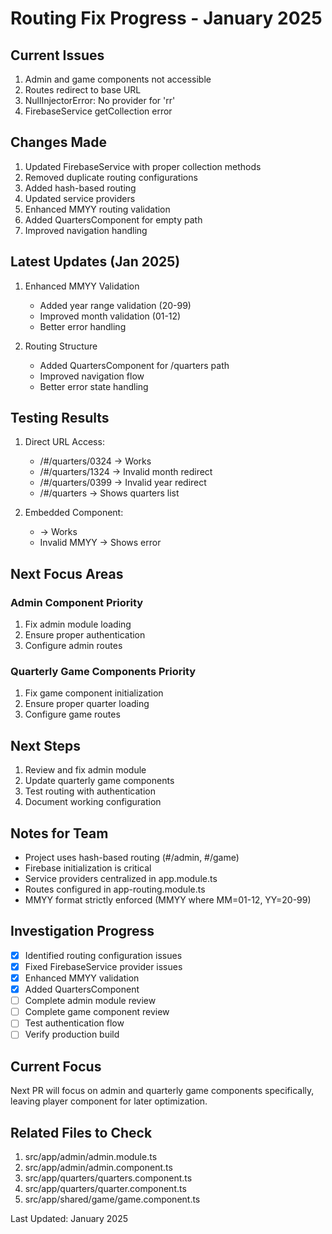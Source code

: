 # Routing Fix Progress - January 2025

## Current Issues
1. Admin and game components not accessible
2. Routes redirect to base URL
3. NullInjectorError: No provider for 'rr'
4. FirebaseService getCollection error

## Changes Made
1. Updated FirebaseService with proper collection methods
2. Removed duplicate routing configurations
3. Added hash-based routing
4. Updated service providers
5. Enhanced MMYY routing validation
6. Added QuartersComponent for empty path
7. Improved navigation handling

## Latest Updates (Jan 2025)
1. Enhanced MMYY Validation
   - Added year range validation (20-99)
   - Improved month validation (01-12)
   - Better error handling

2. Routing Structure
   - Added QuartersComponent for /quarters path
   - Improved navigation flow
   - Better error state handling

## Testing Results
1. Direct URL Access:
   - /#/quarters/0324 -> Works
   - /#/quarters/1324 -> Invalid month redirect
   - /#/quarters/0399 -> Invalid year redirect
   - /#/quarters -> Shows quarters list

2. Embedded Component:
   - <whiskey-wiz-0324> -> Works
   - Invalid MMYY -> Shows error

## Next Focus Areas

### Admin Component Priority
1. Fix admin module loading
2. Ensure proper authentication
3. Configure admin routes

### Quarterly Game Components Priority
1. Fix game component initialization
2. Ensure proper quarter loading
3. Configure game routes

## Next Steps
1. Review and fix admin module
2. Update quarterly game components
3. Test routing with authentication
4. Document working configuration

## Notes for Team
- Project uses hash-based routing (#/admin, #/game)
- Firebase initialization is critical
- Service providers centralized in app.module.ts
- Routes configured in app-routing.module.ts
- MMYY format strictly enforced (MMYY where MM=01-12, YY=20-99)

## Investigation Progress
- [x] Identified routing configuration issues
- [x] Fixed FirebaseService provider issues
- [x] Enhanced MMYY validation
- [x] Added QuartersComponent
- [ ] Complete admin module review
- [ ] Complete game component review
- [ ] Test authentication flow
- [ ] Verify production build

## Current Focus
Next PR will focus on admin and quarterly game components specifically, leaving player component for later optimization.

## Related Files to Check
1. src/app/admin/admin.module.ts
2. src/app/admin/admin.component.ts
3. src/app/quarters/quarters.component.ts
4. src/app/quarters/quarter.component.ts
5. src/app/shared/game/game.component.ts

Last Updated: January 2025